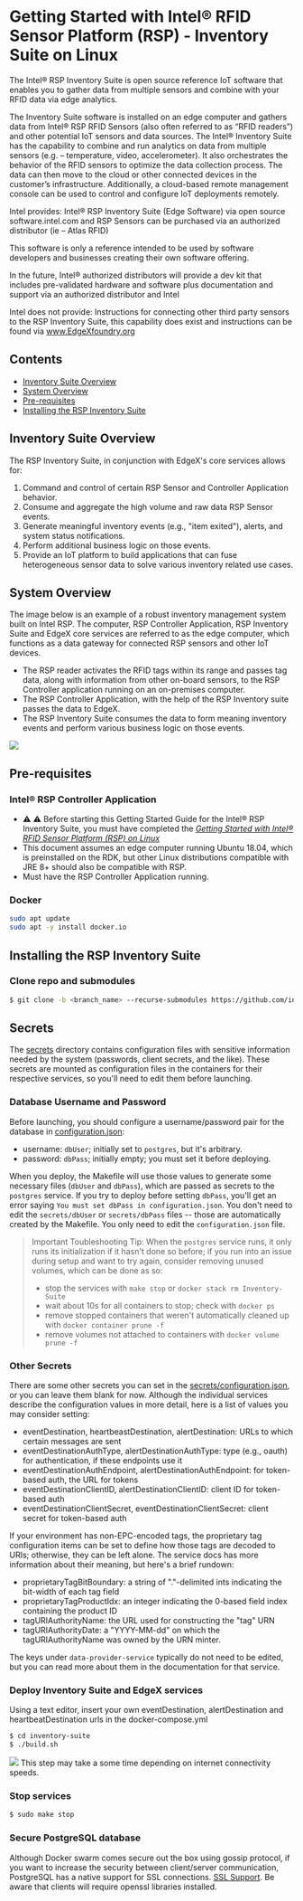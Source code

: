 # Getting Started with Intel® RFID Sensor Platform (RSP) - Inventory Suite on Linux

The Intel® RSP Inventory Suite is open source reference IoT software that enables you to gather data from multiple sensors and combine with your RFID data via edge analytics.

The Inventory Suite software is installed on an edge computer and gathers data from Intel® RSP RFID Sensors (also often referred to as “RFID readers”) and other potential IoT sensors and data sources. The Intel® Inventory Suite has the capability to combine and run analytics on data from multiple sensors (e.g. – temperature, video, accelerometer). It also orchestrates the behavior of the RFID sensors to optimize the data collection process. The data can then move to the cloud or other connected devices in the customer’s infrastructure. Additionally, a cloud-based remote management console can be used to control and configure IoT deployments remotely.

Intel provides: Intel® RSP Inventory Suite (Edge Software) via open source software.intel.com and RSP Sensors can be purchased via an authorized distributor (ie – Atlas RFID)

This software is only a reference intended to be used by software developers and businesses creating their own software offering.

In the future, Intel® authorized distributors will provide a dev kit that includes pre-validated hardware and software plus documentation and support via an authorized distributor and Intel

Intel does not provide: Instructions for connecting other third party sensors to the RSP Inventory Suite, this capability does exist and instructions can be found via www.EdgeXfoundry.org

## Contents
  * [Inventory Suite Overview](#inventory-suite-overview)
  * [System Overview](#system-overview)
  * [Pre-requisites](#pre-requisites)
  * [Installing the RSP Inventory Suite](#installing-the-rsp-inventory-suite)

## Inventory Suite Overview
 
The RSP Inventory Suite, in conjunction with EdgeX's core services allows for:
1. Command and control of certain RSP Sensor and Controller Application behavior.
2. Consume and aggregate the high volume and raw data RSP Sensor events.
3. Generate meaningful inventory events (e.g., "item exited"), alerts, and system status notifications.
4. Perform additional business logic on those events.
5. Provide an IoT platform to build applications that can fuse heterogeneous sensor data to solve various inventory related use cases.

## System Overview

The image below is an example of a robust inventory management system built on Intel RSP. The computer, RSP Controller Application, RSP Inventory Suite and EdgeX core services are referred to as the edge computer, which functions as a data gateway for connected RSP sensors and other IoT devices.
   * The RSP reader activates the RFID tags within its range and passes tag data, along with information from other on-board sensors, to the RSP Controller application running on an on-premises computer. 
   * The RSP Controller Application, with the help of the RSP Inventory suite passes the data to EdgeX.
   * The RSP Inventory Suite consumes the data to form meaning inventory events and perform various business logic on those events.

 ![](docs/solution-structure.png)

## Pre-requisites 

### Intel® RSP Controller Application

*   :warning: :warning: Before starting this Getting Started Guide for the Intel® RSP Inventory Suite, you must have completed the [*Getting Started with Intel® RFID Sensor Platform (RSP) on Linux*](https://software.intel.com/en-us/getting-started-with-intel-rfid-sensor-platform-on-linux)
*   This document assumes an edge computer running Ubuntu 18.04, which is preinstalled on the RDK, but other Linux distributions compatible with JRE 8+ should also be compatible with RSP.
*   Must have the RSP Controller Application running.

### Docker

```bash
sudo apt update
sudo apt -y install docker.io
```  

## Installing the RSP Inventory Suite

### Clone repo and submodules
```bash
$ git clone -b <branch_name> --recurse-submodules https://github.com/intel/rsp-sw-toolkit-im-suite-inventory-suite
```

## Secrets
The [secrets](secrets) directory contains configuration files with sensitive information
needed by the system (passwords, client secrets, and the like). These secrets are mounted
as configuration files in the containers for their respective services, so you'll need to
edit them before launching.

### Database Username and Password
Before launching, you should configure a username/password pair for the database
in [configuration.json](secrets/configuration.json):

- username: `dbUser`; initially set to `postgres`, but it's arbitrary.
- password: `dbPass`; initially empty; you must set it before deploying. 

When you deploy, the Makefile will use those values to generate some necessary files
(`dbUser` and `dbPass`), which are passed as secrets to the `postgres` service.
If you try to deploy before setting `dbPass`, you'll get an error saying 
`You must set dbPass in configuration.json`. You don't need to edit the `secrets/dbUser`
or `secrets/dbPass` files -- those are automatically created by the Makefile. You only
need to edit the `configuration.json` file.

> Important Toubleshooting Tip: When the `postgres` service runs, it only runs its 
> initialization if it hasn't done so before; if you run into an issue during setup
> and want to try again, consider removing unused volumes, which can be done as so:
>   - stop the services with `make stop` or `docker stack rm Inventory-Suite`
>   - wait about 10s for all containers to stop; check with `docker ps`
>   - remove stopped containers that weren't automatically cleaned up with `docker container prune -f`
>   - remove volumes not attached to containers with `docker volume prune -f`


### Other Secrets
There are some other secrets you can set in the 
[secrets/configuration.json](secrets/configuration.json), or you can leave them blank for now.
Although the individual services describe the configuration values in more detail,
here is a list of values you may consider setting:

- eventDestination, heartbeastDestination, alertDestination: URLs to which certain messages are sent
- eventDestinationAuthType, alertDestinationAuthType: type (e.g., oauth) for authentication, if these endpoints use it 
- eventDestinationAuthEndpoint, alertDestinationAuthEndpoint: for token-based auth, the URL for tokens
- eventDestinationClientID, alertDestinationClientID: client ID for token-based auth
- eventDestinationClientSecret, eventDestinationClientSecret: client secret for token-based auth

If your environment has non-EPC-encoded tags, the proprietary tag configuration items can be set to
define how those tags are decoded to URIs; otherwise, they can be left alone. The service docs has 
more information about their meaning, but here's a brief rundown:

- proprietaryTagBitBoundary: a string of "."-delimited ints indicating the bit-width of each tag field
- proprietaryTagProductIdx: an integer indicating the 0-based field index containing the product ID
- tagURIAuthorityName: the URL used for constructing the "tag" URN
- tagURIAuthorityDate: a "YYYY-MM-dd" on which the tagURIAuthorityName was owned by the URN minter.


The keys under `data-provider-service` typically do not need to be edited, but you can read more
about them in the documentation for that service.


### Deploy Inventory Suite and EdgeX services

Using a text editor, insert your own eventDestination, alertDestination and heartbeatDestination urls in the docker-compose.yml

```bash
$ cd inventory-suite
$ ./build.sh
```
![](docs/images/coffee-cup-sm2.png)  This step may take a some time depending on internet connectivity speeds. 

### Stop services

```bash
$ sudo make stop
```

### Secure PostgreSQL database

Although Docker swarm comes secure out the box using gossip protocol, if you want to increase the security between client/server communication, PostgreSQL has a native support for SSL connections. [SSL Support](https://www.postgresql.org/docs/9.1/libpq-ssl.html).
Be aware that clients will require openssl libraries installed.
